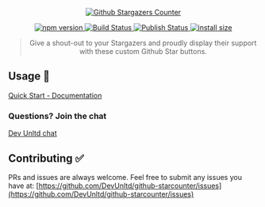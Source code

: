  <p align="center">
  <a href="https://hodgef.com/github-starcounter">
	  <img alt="Github Stargazers Counter" src="https://i.imgur.com/0JDVXGB.png">
  </a>
	</p>
	 <p align="center">
  <a href="https://www.npmjs.com/package/github-starcounter">
    <img src="https://badgen.net/npm/v/github-starcounter?color=blue" alt="npm version">
  </a>

  <a href="https://github.com/DevUnltd/github-starcounter/actions">
     <img alt="Build Status" src="https://github.com/DevUnltd/github-starcounter/workflows/Build/badge.svg?color=green" />
  </a>
  
  <a href="https://github.com/DevUnltd/github-starcounter/actions">
     <img alt="Publish Status" src="https://github.com/DevUnltd/github-starcounter/workflows/Publish/badge.svg?color=green" />
  </a>

  <a href="https://bundlephobia.com/result?p=github-starcounter">
    <img src="https://badgen.net/bundlephobia/minzip/github-starcounter/?color=green" alt="install size">
  </a>
</p>

<blockquote align="center">Give a shout-out to your Stargazers and proudly display their support with these custom Github Star buttons.</blockquote>

## Usage 🚀 
[Quick Start - Documentation](https://hodgef.com/github-starcounter/)

### Questions? Join the chat
[Dev Unltd chat](https://discordapp.com/invite/SJexsCG)

## Contributing ✅ 

PRs and issues are always welcome. Feel free to submit any issues you have at:
[https://github.com/DevUnltd/github-starcounter/issues](https://github.com/DevUnltd/github-starcounter/issues)
